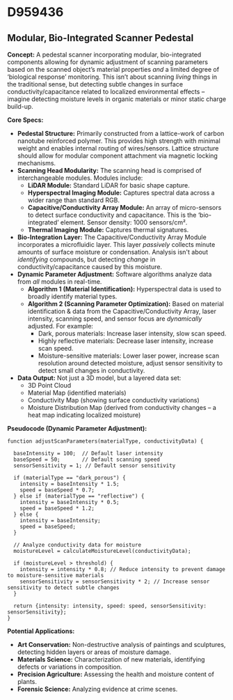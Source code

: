 # D959436

## Modular, Bio-Integrated Scanner Pedestal

**Concept:** A pedestal scanner incorporating modular, bio-integrated components allowing for dynamic adjustment of scanning parameters based on the scanned object’s material properties *and* a limited degree of ‘biological response’ monitoring. This isn’t about scanning *living* things in the traditional sense, but detecting subtle changes in surface conductivity/capacitance related to localized environmental effects – imagine detecting moisture levels in organic materials or minor static charge build-up.

**Core Specs:**

*   **Pedestal Structure:** Primarily constructed from a lattice-work of carbon nanotube reinforced polymer. This provides high strength with minimal weight and enables internal routing of wires/sensors. Lattice structure should allow for modular component attachment via magnetic locking mechanisms.
*   **Scanning Head Modularity:** The scanning head is comprised of interchangeable modules. Modules include:
    *   **LiDAR Module:** Standard LiDAR for basic shape capture.
    *   **Hyperspectral Imaging Module:** Captures spectral data across a wider range than standard RGB.
    *   **Capacitive/Conductivity Array Module:** An array of micro-sensors to detect surface conductivity and capacitance. This is the ‘bio-integrated’ element. Sensor density: 1000 sensors/cm².
    *   **Thermal Imaging Module:** Captures thermal signatures.
*   **Bio-Integration Layer:** The Capacitive/Conductivity Array Module incorporates a microfluidic layer. This layer *passively* collects minute amounts of surface moisture or condensation. Analysis isn't about *identifying* compounds, but detecting *change* in conductivity/capacitance caused by this moisture.
*   **Dynamic Parameter Adjustment:**  Software algorithms analyze data from *all* modules in real-time. 
    *   **Algorithm 1 (Material Identification):** Hyperspectral data is used to broadly identify material types.
    *   **Algorithm 2 (Scanning Parameter Optimization):** Based on material identification & data from the Capacitive/Conductivity Array, laser intensity, scanning speed, and sensor focus are *dynamically* adjusted.  For example:
        *   Dark, porous materials: Increase laser intensity, slow scan speed.
        *   Highly reflective materials: Decrease laser intensity, increase scan speed.
        *   Moisture-sensitive materials: Lower laser power, increase scan resolution around detected moisture, adjust sensor sensitivity to detect small changes in conductivity.
*   **Data Output:**  Not just a 3D model, but a layered data set:
    *   3D Point Cloud
    *   Material Map (identified materials)
    *   Conductivity Map (showing surface conductivity variations)
    *   Moisture Distribution Map (derived from conductivity changes – a heat map indicating localized moisture)

**Pseudocode (Dynamic Parameter Adjustment):**

```
function adjustScanParameters(materialType, conductivityData) {

  baseIntensity = 100;  // Default laser intensity
  baseSpeed = 50;       // Default scanning speed
  sensorSensitivity = 1; // Default sensor sensitivity

  if (materialType == "dark_porous") {
    intensity = baseIntensity * 1.5;
    speed = baseSpeed * 0.7;
  } else if (materialType == "reflective") {
    intensity = baseIntensity * 0.5;
    speed = baseSpeed * 1.2;
  } else {
    intensity = baseIntensity;
    speed = baseSpeed;
  }

  // Analyze conductivity data for moisture
  moistureLevel = calculateMoistureLevel(conductivityData);

  if (moistureLevel > threshold) {
    intensity = intensity * 0.8; // Reduce intensity to prevent damage to moisture-sensitive materials
    sensorSensitivity = sensorSensitivity * 2; // Increase sensor sensitivity to detect subtle changes
  }

  return {intensity: intensity, speed: speed, sensorSensitivity: sensorSensitivity};
}
```

**Potential Applications:**

*   **Art Conservation:** Non-destructive analysis of paintings and sculptures, detecting hidden layers or areas of moisture damage.
*   **Materials Science:** Characterization of new materials, identifying defects or variations in composition.
*   **Precision Agriculture:** Assessing the health and moisture content of plants.
*   **Forensic Science:** Analyzing evidence at crime scenes.